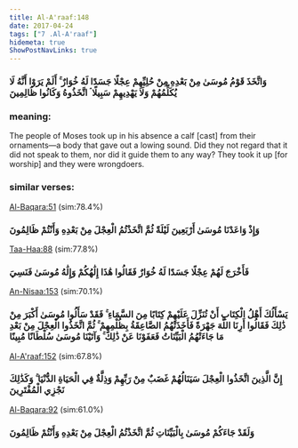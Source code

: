 ```yaml
---
title: Al-A'raaf:148
date: 2017-04-24
tags: ["7 .Al-A'raaf"]
hidemeta: true 
ShowPostNavLinks: true 
---
```

### وَاتَّخَذَ قَوْمُ مُوسَىٰ مِنْ بَعْدِهِ مِنْ حُلِيِّهِمْ عِجْلًا جَسَدًا لَهُ خُوَارٌ ۚ أَلَمْ يَرَوْا أَنَّهُ لَا يُكَلِّمُهُمْ وَلَا يَهْدِيهِمْ سَبِيلًا ۘ اتَّخَذُوهُ وَكَانُوا ظَالِمِينَ
### meaning: 
The people of Moses took up in his absence a calf [cast] from their ornaments—a body that gave out a lowing sound. Did they not regard that it did not speak to them, nor did it guide them to any way? They took it up [for worship] and they were wrongdoers.
### similar verses: 

[Al-Baqara:51](/2/51) (sim:78.4%)

### وَإِذْ وَاعَدْنَا مُوسَىٰ أَرْبَعِينَ لَيْلَةً ثُمَّ اتَّخَذْتُمُ الْعِجْلَ مِنْ بَعْدِهِ وَأَنْتُمْ ظَالِمُونَ

[Taa-Haa:88](/20/88) (sim:77.8%)

### فَأَخْرَجَ لَهُمْ عِجْلًا جَسَدًا لَهُ خُوَارٌ فَقَالُوا هَٰذَا إِلَٰهُكُمْ وَإِلَٰهُ مُوسَىٰ فَنَسِيَ

[An-Nisaa:153](/4/153) (sim:70.1%)

### يَسْأَلُكَ أَهْلُ الْكِتَابِ أَنْ تُنَزِّلَ عَلَيْهِمْ كِتَابًا مِنَ السَّمَاءِ ۚ فَقَدْ سَأَلُوا مُوسَىٰ أَكْبَرَ مِنْ ذَٰلِكَ فَقَالُوا أَرِنَا اللَّهَ جَهْرَةً فَأَخَذَتْهُمُ الصَّاعِقَةُ بِظُلْمِهِمْ ۚ ثُمَّ اتَّخَذُوا الْعِجْلَ مِنْ بَعْدِ مَا جَاءَتْهُمُ الْبَيِّنَاتُ فَعَفَوْنَا عَنْ ذَٰلِكَ ۚ وَآتَيْنَا مُوسَىٰ سُلْطَانًا مُبِينًا

[Al-A'raaf:152](/7/152) (sim:67.8%)

### إِنَّ الَّذِينَ اتَّخَذُوا الْعِجْلَ سَيَنَالُهُمْ غَضَبٌ مِنْ رَبِّهِمْ وَذِلَّةٌ فِي الْحَيَاةِ الدُّنْيَا ۚ وَكَذَٰلِكَ نَجْزِي الْمُفْتَرِينَ

[Al-Baqara:92](/2/92) (sim:61.0%)

### وَلَقَدْ جَاءَكُمْ مُوسَىٰ بِالْبَيِّنَاتِ ثُمَّ اتَّخَذْتُمُ الْعِجْلَ مِنْ بَعْدِهِ وَأَنْتُمْ ظَالِمُونَ
